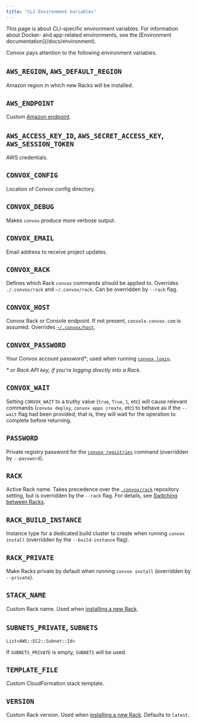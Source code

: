 ```yaml
---
title: "CLI Environment Variables"
---
```


<div class="block-callout block-show-callout type-info" markdown="1">
This page is about CLI-specific environment variables. For information about Docker- and app-related environments, see the [Environment documentation](/docs/environment).
</div>

Convox pays attention to the following environment variables.

## `AWS_REGION`, `AWS_DEFAULT_REGION`

Amazon region in which new Racks will be installed.

## `AWS_ENDPOINT`

Custom [Amazon endpoint](http://docs.aws.amazon.com/general/latest/gr/rande.html).

## `AWS_ACCESS_KEY_ID`, `AWS_SECRET_ACCESS_KEY`, `AWS_SESSION_TOKEN`

AWS credentials.

## `CONVOX_CONFIG`

Location of Convox config directory.

## `CONVOX_DEBUG`

Makes `convox` produce more verbose output.

## `CONVOX_EMAIL`

Email address to receive project updates.

## `CONVOX_RACK`

Defines which Rack `convox` commands should be applied to. Overrides `./.convox/rack` and `~/.convox/rack`. Can be overridden by `--rack` flag.

## `CONVOX_HOST`

Convox Rack or Console endpoint. If not present, `console.convox.com` is assumed. Overrides [`~/.convox/host`](/docs/cli-config-files/#convoxhost).

## `CONVOX_PASSWORD`

Your Convox account password*; used when running [`convox login`](/docs/login-and-authentication/).

_* or Rack API key, if you're logging directly into a Rack._

## `CONVOX_WAIT`

Setting `CONVOX_WAIT` to a truthy value (`true`, `True`, `1`, etc) will cause relevant commands (`convox deploy`, `convox apps create`, etc) to behave as if the `--wait` flag had been provided; that is, they will wait for the operation to complete before returning.

## `PASSWORD`

Private registry password for the [`convox registries`](/docs/private-registries) command (overridden by `--password`).

## `RACK`

Active Rack name. Takes precedence over the [`.convox/rack`](/docs/cli-config-files/#convoxrack-1) repository setting, but is overridden by the `--rack` flag. For details, see [Switching between Racks](/docs/cli#switching-between-racks).

## `RACK_BUILD_INSTANCE`

Instance type for a dedicated build cluster to create when running `convox install` (overridden by the `--build-instance` flag).

## `RACK_PRIVATE`

Make Racks private by default when running `convox install` (overridden by `--private`).

## `STACK_NAME`

Custom Rack name. Used when [installing a new Rack](/docs/installing-a-rack).

## `SUBNETS_PRIVATE`, `SUBNETS`

`List<AWS::EC2::Subnet::Id>`

If `SUBNETS_PRIVATE` is empty, `SUBNETS` will be used.

## `TEMPLATE_FILE`

Custom CloudFormation stack template.

## `VERSION`

Custom Rack version. Used when [installing a new Rack](/docs/installing-a-rack). Defaults to `latest`.

